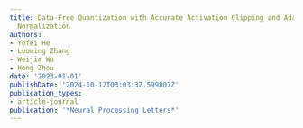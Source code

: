 ```yaml
---
title: Data-Free Quantization with Accurate Activation Clipping and Adaptive Batch
  Normalization
authors:
- Yefei He
- Luoming Zhang
- Weijia Wu
- Hong Zhou
date: '2023-01-01'
publishDate: '2024-10-12T03:03:32.599807Z'
publication_types:
- article-journal
publication: '*Neural Processing Letters*'
---
```

